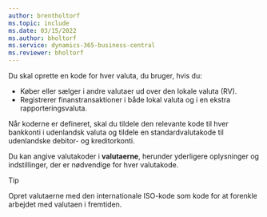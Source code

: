 ```yaml
---
author: brentholtorf
ms.topic: include
ms.date: 03/15/2022
ms.author: bholtorf
ms.service: dynamics-365-business-central
ms.reviewer: bholtorf
---
```

Du skal oprette en kode for hver valuta, du bruger, hvis du:

- Køber eller sælger i andre valutaer ud over den lokale valuta (RV).  
- Registrerer finanstransaktioner i både lokal valuta og i en ekstra rapporteringsvaluta.  

Når koderne er defineret, skal du tildele den relevante kode til hver bankkonti i udenlandsk valuta og tildele en standardvalutakode til udenlandske debitor- og kreditorkonti.

Du kan angive valutakoder i **valutaerne**, herunder yderligere oplysninger og indstillinger, der er nødvendige for hver valutakode.

> [!TIP]
> Opret valutaerne med den internationale ISO-kode som kode for at forenkle arbejdet med valutaen i fremtiden.
